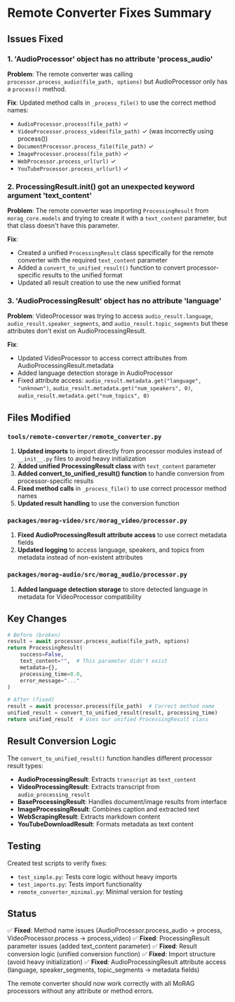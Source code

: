 # Remote Converter Fixes Summary

## Issues Fixed

### 1. 'AudioProcessor' object has no attribute 'process_audio'

**Problem**: The remote converter was calling `processor.process_audio(file_path, options)` but AudioProcessor only has a `process()` method.

**Fix**: Updated method calls in `_process_file()` to use the correct method names:
- `AudioProcessor.process(file_path)` ✓
- `VideoProcessor.process_video(file_path)` ✓ (was incorrectly using process())
- `DocumentProcessor.process_file(file_path)` ✓
- `ImageProcessor.process(file_path)` ✓
- `WebProcessor.process_url(url)` ✓
- `YouTubeProcessor.process_url(url)` ✓

### 2. ProcessingResult.__init__() got an unexpected keyword argument 'text_content'

**Problem**: The remote converter was importing `ProcessingResult` from `morag_core.models` and trying to create it with a `text_content` parameter, but that class doesn't have this parameter.

**Fix**:
- Created a unified `ProcessingResult` class specifically for the remote converter with the required `text_content` parameter
- Added a `convert_to_unified_result()` function to convert processor-specific results to the unified format
- Updated all result creation to use the new unified format

### 3. 'AudioProcessingResult' object has no attribute 'language'

**Problem**: VideoProcessor was trying to access `audio_result.language`, `audio_result.speaker_segments`, and `audio_result.topic_segments` but these attributes don't exist on AudioProcessingResult.

**Fix**:
- Updated VideoProcessor to access correct attributes from AudioProcessingResult.metadata
- Added language detection storage in AudioProcessor
- Fixed attribute access: `audio_result.metadata.get("language", "unknown")`, `audio_result.metadata.get("num_speakers", 0)`, `audio_result.metadata.get("num_topics", 0)`

## Files Modified

### `tools/remote-converter/remote_converter.py`

1. **Updated imports** to import directly from processor modules instead of `__init__.py` files to avoid heavy initialization
2. **Added unified ProcessingResult class** with `text_content` parameter
3. **Added convert_to_unified_result() function** to handle conversion from processor-specific results
4. **Fixed method calls** in `_process_file()` to use correct processor method names
5. **Updated result handling** to use the conversion function

### `packages/morag-video/src/morag_video/processor.py`

1. **Fixed AudioProcessingResult attribute access** to use correct metadata fields
2. **Updated logging** to access language, speakers, and topics from metadata instead of non-existent attributes

### `packages/morag-audio/src/morag_audio/processor.py`

1. **Added language detection storage** to store detected language in metadata for VideoProcessor compatibility

## Key Changes

```python
# Before (broken)
result = await processor.process_audio(file_path, options)
return ProcessingResult(
    success=False,
    text_content="",  # This parameter didn't exist
    metadata={},
    processing_time=0.0,
    error_message="..."
)

# After (fixed)
result = await processor.process(file_path)  # Correct method name
unified_result = convert_to_unified_result(result, processing_time)
return unified_result  # Uses our unified ProcessingResult class
```

## Result Conversion Logic

The `convert_to_unified_result()` function handles different processor result types:

- **AudioProcessingResult**: Extracts `transcript` as `text_content`
- **VideoProcessingResult**: Extracts transcript from `audio_processing_result`
- **BaseProcessingResult**: Handles document/image results from interface
- **ImageProcessingResult**: Combines caption and extracted text
- **WebScrapingResult**: Extracts markdown content
- **YouTubeDownloadResult**: Formats metadata as text content

## Testing

Created test scripts to verify fixes:
- `test_simple.py`: Tests core logic without heavy imports
- `test_imports.py`: Tests import functionality
- `remote_converter_minimal.py`: Minimal version for testing

## Status

✅ **Fixed**: Method name issues (AudioProcessor.process_audio → process, VideoProcessor.process → process_video)
✅ **Fixed**: ProcessingResult parameter issues (added text_content parameter)
✅ **Fixed**: Result conversion logic (unified conversion function)
✅ **Fixed**: Import structure (avoid heavy initialization)
✅ **Fixed**: AudioProcessingResult attribute access (language, speaker_segments, topic_segments → metadata fields)

The remote converter should now work correctly with all MoRAG processors without any attribute or method errors.
